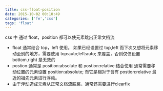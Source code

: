 ```yaml
---
title: css-float-position
date: 2015-10-02 00:10:49
categories: ['fe','css']
tags: 'float'
---
```


 css 中 通过 float，position 都可以使元素跳出正常文档流
- float 通常结合 top，left 使用。
  如果已经设置过 top,left 而下次又想将元素移动至别的地方，需要使用 top:auto;left:auto; 来覆盖，否则仅仅设置 bottom,right 是无效的
- postion 通常是 position:absolute 和 postion:relative 结合使用
  通常需要移动位置的元素设置 position:absolute; 而它是相对于含有 postion:relative 最近的祖先元素进行浮动。
- 由于浮动造成元素从正常文档流脱离，通常还需要进行clearfix
